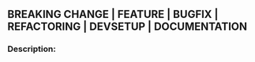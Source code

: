 <!-- Please choose one of the categories and choose the corresponding label, too. -->
## BREAKING CHANGE | FEATURE | BUGFIX | REFACTORING | DEVSETUP | DOCUMENTATION

### Description:
<!-- Please describe what this PR is about. -->

<!--- CHECKLIST
Fixes Issue?
Examples added?
Tests added?
Docs added?
Would a screenshot be helpful?
Do you want to mention someone?
-->
